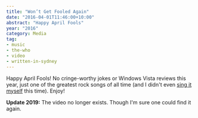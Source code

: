 ```yaml
---
title: "Won’t Get Fooled Again"
date: "2016-04-01T11:46:00+10:00"
abstract: "Happy April Fools"
year: "2016"
category: Media
tag:
- music
- the-who
- video
- written-in-sydney
---
```

Happy April Fools! No cringe-worthy jokes or Windows Vista reviews this year, just one of the greatest rock songs of all time (and I didn't even [sing it myself] this time). Enjoy!

**Update 2019:** The video no longer exists. Though I'm sure one could find it again.

[sing it myself]: https://rubenerd.com/show295/ "Rubenerd Show 295: The tangentially Who episode"

